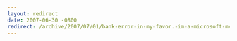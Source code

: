 ```yaml
---
layout: redirect
date: 2007-06-30 -0800
redirect: /archive/2007/07/01/bank-error-in-my-favor.-im-a-microsoft-mvp.aspx/
---
```

